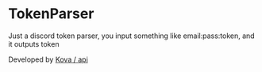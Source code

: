 # TokenParser
Just a discord token parser, you input something like email:pass:token, and it outputs token

Developed by [Kova / api](https://kova.rip)
